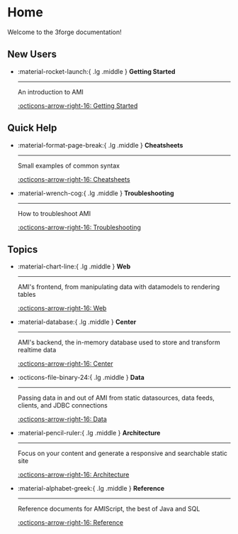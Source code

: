 # Home

Welcome to the 3forge documentation!

## New Users

<div class="grid cards" markdown>

-   :material-rocket-launch:{ .lg .middle } __Getting Started__

    ---

    An introduction to AMI

    [:octicons-arrow-right-16: Getting Started](./getting_started/index.md)

</div>

## Quick Help

<div class="grid cards" markdown>

-   :material-format-page-break:{ .lg .middle } __Cheatsheets__

    ---

    Small examples of common syntax

    [:octicons-arrow-right-16: Cheatsheets](./cheatsheets/ami_sql.md)

-   :material-wrench-cog:{ .lg .middle } __Troubleshooting__

    ---

    How to troubleshoot AMI

    [:octicons-arrow-right-16: Troubleshooting](./troubleshooting/logs.md)

</div>


## Topics

<div class="grid cards" markdown>

-   :material-chart-line:{ .lg .middle } __Web__

    ---

    AMI's frontend, from manipulating data with datamodels to rendering tables

    [:octicons-arrow-right-16: Web](./web/index.md)

-   :material-database:{ .lg .middle } __Center__

    ---

    AMI's backend, the in-memory database used to store and transform realtime data

    [:octicons-arrow-right-16: Center](./center/index.md)

-   :octicons-file-binary-24:{ .lg .middle } __Data__

    ---

    Passing data in and out of AMI from static datasources, data feeds, clients, and JDBC connections

    [:octicons-arrow-right-16: Data](./data/index.md)

-   :material-pencil-ruler:{ .lg .middle } __Architecture__

    ---

    Focus on your content and generate a responsive and searchable static site

    [:octicons-arrow-right-16: Architecture](./supported_software.md)

-   :material-alphabet-greek:{ .lg .middle } __Reference__

    ---

    Reference documents for AMIScript, the best of Java and SQL

    [:octicons-arrow-right-16: Reference](./reference/ami_script.md)

</div>